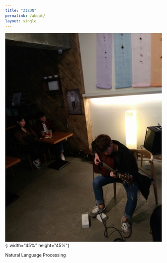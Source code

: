 ```yaml
---
title: "ZIZUN"
permalink: /about/
layout: single
---
```


![jpg](/assets/images/my.jpg "내사진"){: width="45%" height="45%"}  



Natural Language Processing
